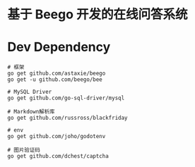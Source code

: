 # 基于 Beego 开发的在线问答系统


# Dev Dependency

```
# 框架
go get github.com/astaxie/beego
go get -u github.com/beego/bee

# MySQL Driver
go get github.com/go-sql-driver/mysql

# Markdown解析库
go get github.com/russross/blackfriday

# env
go get github.com/joho/godotenv

# 图片验证码
go get github.com/dchest/captcha

```
